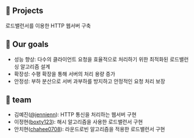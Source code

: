 ## 🚀 Projects

로드밸런서를 이용한 HTTP 웹서버 구축

## 🎯 Our goals

- 성능 향상: 다수의 클라이언트 요청을 효율적으로 처리하기 위한 최적화된 로드밸런싱 알고리즘 설계
- 확장성: 수평 확장을 통해 서버의 처리 용량 증가
- 안정성: 부하 분산으로 서버 과부하를 방지하고 안정적인 요청 처리 보장

## 👥 team
- 김예진([@jennienn](https://github.com/jennienn)): HTTP 통신을 처리하는 웹서버 구현
- 이정현([boxty123](https://github.com/boxty123)): 해시 알고리즘을 사용한 로드밸런서 구현
- 안치현([chahee0708](https://github.com/chahee0708)): 라운드로빈 알고리즘을 적용한 로드밸런서 구현





